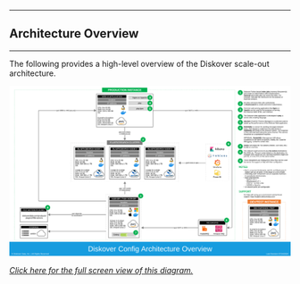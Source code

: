 <p id="architecture_diagram"></p>

___
## </a>Architecture Overview
___
The following provides a high-level overview of the Diskover scale-out architecture.

![Image: Diskover Reference Diagram Architecture](images/diagram_diskover_architecture_config_2024072401.png)

_[Click here for the full screen view of this diagram.](images/diagram_diskover_architecture_config_2024072401.png)_

